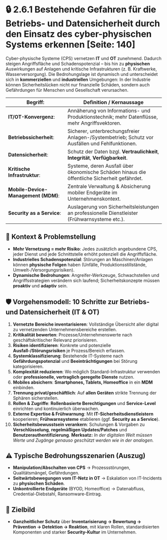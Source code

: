 # 🔒 2.6.1 Bestehende Gefahren für die Betriebs- und Datensicherheit durch den Einsatz des cyber-physischen Systems erkennen [Seite: 140]

Cyber-physische Systeme (CPS) vernetzen **IT** und **OT** zunehmend. Dadurch steigen Angriffsfläche und Schadenspotenzial – bis hin zu **physischen** Auswirkungen auf Anlagen und kritische Infrastrukturen (z. B. Kraftwerke, Wasserversorgung). Die Bedrohungslage ist dynamisch und unterscheidet sich in **kommerziellen** und **industriellen** Umgebungen: In der Industrie können Sicherheitslücken nicht nur finanzielle Schäden, sondern auch Gefährdungen für Menschen und Gesellschaft verursachen. 

| **Begriff**:                        | **Definition / Kernaussage**                                                                    |
| ----------------------------------- | ----------------------------------------------------------------------------------------------- |
| **IT/OT-Konvergenz**:               | Annäherung von Informations- und Produktionstechnik; mehr Datenflüsse, mehr Angriffsvektoren.   |
| **Betriebssicherheit**:             | Sicherer, unterbrechungsfreier Anlagen-/Systembetrieb; Schutz vor Ausfällen und Fehlfunktionen. |
| **Datensicherheit**:                | Schutz der Daten bzgl. **Vertraulichkeit**, **Integrität**, **Verfügbarkeit**.                  |
| **Kritische Infrastruktur**:        | Systeme, deren Ausfall über ökonomische Schäden hinaus die öffentliche Sicherheit gefährdet.    |
| **Mobile-Device-Management (MDM)**: | Zentrale Verwaltung & Absicherung mobiler Endgeräte im Unternehmenskontext.                     |
| **Security as a Service**:          | Auslagerung von Sicherheitsleistungen an professionelle Dienstleister (Frühwarnsysteme etc.).   |

## 🧩 Kontext & Problemstellung

* **Mehr Vernetzung = mehr Risiko**: Jedes zusätzlich angebundene CPS, jeder Dienst und jede Schnittstelle erhöht potenziell die Angriffsfläche.
* **Industrielles Schadenspotenzial**: Störungen an Maschinen/Anlagen können **physische Folgen** haben (Unfälle, Produktionsstillstände, Umwelt-/Versorgungsrisiken).
* **Dynamische Bedrohungen**: Angreifer-Werkzeuge, Schwachstellen und Angriffsstrategien verändern sich laufend; Sicherheitskonzepte müssen **proaktiv** und **adaptiv** sein. 

## 🛡️ Vorgehensmodell: 10 Schritte zur Betriebs- und Datensicherheit (IT & OT)

1. **Vernetzte Bereiche inventarisieren**: Vollständige Übersicht aller digital zu vernetzenden Unternehmensbereiche erstellen.
2. **Kritikalität bewerten**: Prozesse/Unternehmenswerte nach geschäftskritischer Relevanz priorisieren.
3. **Risiken identifizieren**: Konkrete und potenzielle **Ausfall-/Störungsrisiken** je Prozess/Bereich erfassen.
4. **Systemklassifizierung**: Bestehende IT-Systeme nach **Gefährdungspotenzial** und **Beeinträchtigungen** bei Störung kategorisieren.
5. **Komplexität reduzieren**: Wo möglich Standard-Infrastruktur verwenden oder **professionelle, vertraglich geregelte Dienste** nutzen.
6. **Mobiles absichern**: **Smartphones, Tablets, Homeoffice** in ein **MDM** einbinden.
7. **Trennung privat/geschäftlich**: Auf **allen Geräten** strikte Trennung der Sphären sicherstellen.
8. **Rollen & Zugriffe**: **Rollenbasierte Berechtigungen** und **Service-Level** einrichten und kontinuierlich überwachen.
9. **Externe Expertise & Frühwarnung**: Mit **IT-Sicherheitsdienstleistern** kooperieren; **Frühwarnsysteme** etablieren (ggf. **Security as a Service**).
10. **Sicherheitsbewusstsein verankern**: Schulungen & Vorgaben zu **Verschlüsselung**, **regelmäßigen Updates/Patches** und **Benutzerauthentifizierung**.
    **Merksatz:** *In der digitalen Welt müssen Werte und Zugänge genauso geschützt werden wie in der analogen.* 

## ⚠️ Typische Bedrohungsszenarien (Auszug)

* **Manipulation/Abschalten von CPS** → Prozessstörungen, Qualitätsmängel, Gefährdungen.
* **Seitwärtsbewegungen vom IT-Netz in OT** → Eskalation von IT-Incidents zu **physischen Schäden**.
* **Unkontrollierte Endgeräte** (BYOD, Homeoffice) → Datenabfluss, Credential-Diebstahl, Ransomware-Eintrag. 

## 🎯 Zielbild

* **Ganzheitlicher Schutz** über **Inventarisierung → Bewertung → Prävention → Detektion → Reaktion**, mit klaren Rollen, standardisierten Komponenten und starker **Security-Kultur** im Unternehmen. 
